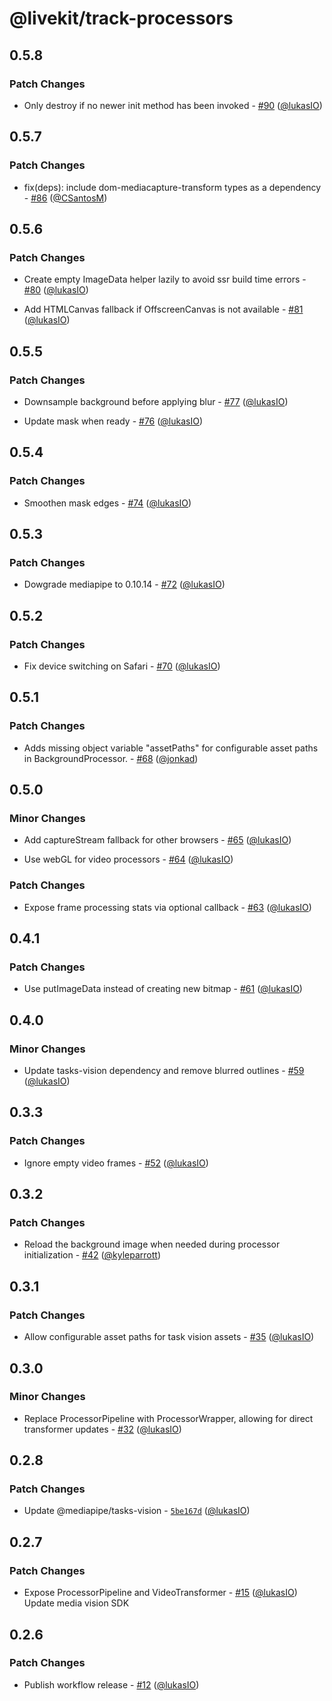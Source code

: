 # @livekit/track-processors

## 0.5.8

### Patch Changes

- Only destroy if no newer init method has been invoked - [#90](https://github.com/livekit/track-processors-js/pull/90) ([@lukasIO](https://github.com/lukasIO))

## 0.5.7

### Patch Changes

- fix(deps): include dom-mediacapture-transform types as a dependency - [#86](https://github.com/livekit/track-processors-js/pull/86) ([@CSantosM](https://github.com/CSantosM))

## 0.5.6

### Patch Changes

- Create empty ImageData helper lazily to avoid ssr build time errors - [#80](https://github.com/livekit/track-processors-js/pull/80) ([@lukasIO](https://github.com/lukasIO))

- Add HTMLCanvas fallback if OffscreenCanvas is not available - [#81](https://github.com/livekit/track-processors-js/pull/81) ([@lukasIO](https://github.com/lukasIO))

## 0.5.5

### Patch Changes

- Downsample background before applying blur - [#77](https://github.com/livekit/track-processors-js/pull/77) ([@lukasIO](https://github.com/lukasIO))

- Update mask when ready - [#76](https://github.com/livekit/track-processors-js/pull/76) ([@lukasIO](https://github.com/lukasIO))

## 0.5.4

### Patch Changes

- Smoothen mask edges - [#74](https://github.com/livekit/track-processors-js/pull/74) ([@lukasIO](https://github.com/lukasIO))

## 0.5.3

### Patch Changes

- Dowgrade mediapipe to 0.10.14 - [#72](https://github.com/livekit/track-processors-js/pull/72) ([@lukasIO](https://github.com/lukasIO))

## 0.5.2

### Patch Changes

- Fix device switching on Safari - [#70](https://github.com/livekit/track-processors-js/pull/70) ([@lukasIO](https://github.com/lukasIO))

## 0.5.1

### Patch Changes

- Adds missing object variable "assetPaths" for configurable asset paths in BackgroundProcessor. - [#68](https://github.com/livekit/track-processors-js/pull/68) ([@jonkad](https://github.com/jonkad))

## 0.5.0

### Minor Changes

- Add captureStream fallback for other browsers - [#65](https://github.com/livekit/track-processors-js/pull/65) ([@lukasIO](https://github.com/lukasIO))

- Use webGL for video processors - [#64](https://github.com/livekit/track-processors-js/pull/64) ([@lukasIO](https://github.com/lukasIO))

### Patch Changes

- Expose frame processing stats via optional callback - [#63](https://github.com/livekit/track-processors-js/pull/63) ([@lukasIO](https://github.com/lukasIO))

## 0.4.1

### Patch Changes

- Use putImageData instead of creating new bitmap - [#61](https://github.com/livekit/track-processors-js/pull/61) ([@lukasIO](https://github.com/lukasIO))

## 0.4.0

### Minor Changes

- Update tasks-vision dependency and remove blurred outlines - [#59](https://github.com/livekit/track-processors-js/pull/59) ([@lukasIO](https://github.com/lukasIO))

## 0.3.3

### Patch Changes

- Ignore empty video frames - [#52](https://github.com/livekit/track-processors-js/pull/52) ([@lukasIO](https://github.com/lukasIO))

## 0.3.2

### Patch Changes

- Reload the background image when needed during processor initialization - [#42](https://github.com/livekit/track-processors-js/pull/42) ([@kyleparrott](https://github.com/kyleparrott))

## 0.3.1

### Patch Changes

- Allow configurable asset paths for task vision assets - [#35](https://github.com/livekit/track-processors-js/pull/35) ([@lukasIO](https://github.com/lukasIO))

## 0.3.0

### Minor Changes

- Replace ProcessorPipeline with ProcessorWrapper, allowing for direct transformer updates - [#32](https://github.com/livekit/track-processors-js/pull/32) ([@lukasIO](https://github.com/lukasIO))

## 0.2.8

### Patch Changes

- Update @mediapipe/tasks-vision - [`5be167d`](https://github.com/livekit/track-processors-js/commit/5be167d2f7b0aaf99d691009306691cfe7fa9d77) ([@lukasIO](https://github.com/lukasIO))

## 0.2.7

### Patch Changes

- Expose ProcessorPipeline and VideoTransformer - [#15](https://github.com/livekit/track-processors-js/pull/15) ([@lukasIO](https://github.com/lukasIO))
  Update media vision SDK

## 0.2.6

### Patch Changes

- Publish workflow release - [#12](https://github.com/livekit/track-processors-js/pull/12) ([@lukasIO](https://github.com/lukasIO))
